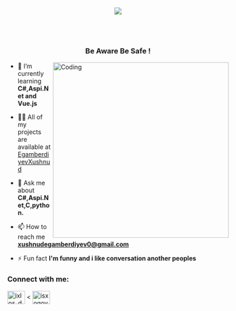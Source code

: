 <!-- Type writer  -->
<h1 align="center">
  <a href="https://git.io/typing-svg">
    <img src="https://readme-typing-svg.herokuapp.com/?lines=Hi+There!+👋;+My+name+is+Xushnud!;&center=true&size=30">
  </a>
</h1>
<!-- Snake Game -->
  <br>
  

<p align="left"> <a href="https://twitter.com/" target="blank"><img src="https://img.shields.io/twitter/follow/?logo=twitter&style=for-the-badge" alt="" /></a> </p>

<h3 align="center">Be Aware Be Safe !</h3>

<img align="right" alt="Coding" width="400" src="https://media.tenor.com/rePDfDWO3XoAAAAd/hacking.gif">

- 🌱 I’m currently learning **C#,Aspi.Net and Vue.js**

- 👨‍💻 All of my projects are available at [EgamberdiyevXushnud](https://github.com/egamberdiyevxushnud)

- 💬 Ask me about **C#,Aspi.Net,C,python.**

- 📫 How to reach me **xushnudegamberdiyev0@gmail.com**

- ⚡ Fun fact **I'm funny and i like conversation another peoples**

<h3 align="left">Connect with me:</h3>
<p align="left">
<a href="https://instagram.com/__egamberdiyevx" target="blank"><img align="center" src="https://raw.githubusercontent.com/rahuldkjain/github-profile-readme-generator/master/src/images/icons/Social/instagram.svg" alt="ixlos_decor.uz" height="30" width="40" /></a>
<
<a href="https://www.leetcode.com/xushnud06" target="blank"><img align="center" src="https://raw.githubusercontent.com/rahuldkjain/github-profile-readme-generator/master/src/images/icons/Social/leet-code.svg" alt="isxoqovxasanboy1" height="30" width="40" /></a>

</p>

